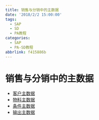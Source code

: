 ```yaml
---
title: 销售与分销中的主数据
date: '2018/2/2 15:00:00'
tags:
  - SAP
  - SD
  - PA教程
categories:
  - SAP
  - PA-SD教程
abbrlink: f415886b
---
```

# 销售与分销中的主数据

* [客户主数据]()
* [物料主数据]()
* [条件主数据]()
* [输出主数据]()